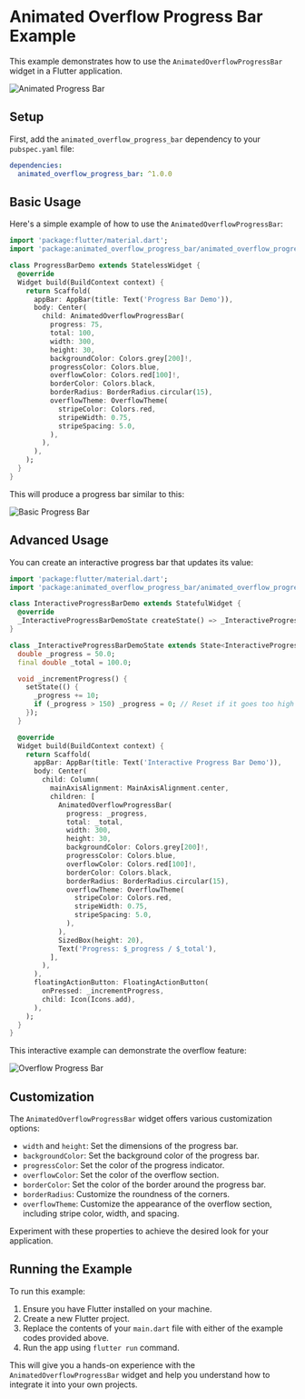 # Animated Overflow Progress Bar Example

This example demonstrates how to use the `AnimatedOverflowProgressBar` widget in a Flutter application.

![Animated Progress Bar](../display/animated.gif)

## Setup

First, add the `animated_overflow_progress_bar` dependency to your `pubspec.yaml` file:

```yaml
dependencies:
  animated_overflow_progress_bar: ^1.0.0
```

## Basic Usage

Here's a simple example of how to use the `AnimatedOverflowProgressBar`:

```dart
import 'package:flutter/material.dart';
import 'package:animated_overflow_progress_bar/animated_overflow_progress_bar.dart';

class ProgressBarDemo extends StatelessWidget {
  @override
  Widget build(BuildContext context) {
    return Scaffold(
      appBar: AppBar(title: Text('Progress Bar Demo')),
      body: Center(
        child: AnimatedOverflowProgressBar(
          progress: 75,
          total: 100,
          width: 300,
          height: 30,
          backgroundColor: Colors.grey[200]!,
          progressColor: Colors.blue,
          overflowColor: Colors.red[100]!,
          borderColor: Colors.black,
          borderRadius: BorderRadius.circular(15),
          overflowTheme: OverflowTheme(
            stripeColor: Colors.red,
            stripeWidth: 0.75,
            stripeSpacing: 5.0,
          ),
        ),
      ),
    );
  }
}
```

This will produce a progress bar similar to this:

![Basic Progress Bar](../display/image_1.png)

## Advanced Usage

You can create an interactive progress bar that updates its value:

```dart
import 'package:flutter/material.dart';
import 'package:animated_overflow_progress_bar/animated_overflow_progress_bar.dart';

class InteractiveProgressBarDemo extends StatefulWidget {
  @override
  _InteractiveProgressBarDemoState createState() => _InteractiveProgressBarDemoState();
}

class _InteractiveProgressBarDemoState extends State<InteractiveProgressBarDemo> {
  double _progress = 50.0;
  final double _total = 100.0;

  void _incrementProgress() {
    setState(() {
      _progress += 10;
      if (_progress > 150) _progress = 0; // Reset if it goes too high
    });
  }

  @override
  Widget build(BuildContext context) {
    return Scaffold(
      appBar: AppBar(title: Text('Interactive Progress Bar Demo')),
      body: Center(
        child: Column(
          mainAxisAlignment: MainAxisAlignment.center,
          children: [
            AnimatedOverflowProgressBar(
              progress: _progress,
              total: _total,
              width: 300,
              height: 30,
              backgroundColor: Colors.grey[200]!,
              progressColor: Colors.blue,
              overflowColor: Colors.red[100]!,
              borderColor: Colors.black,
              borderRadius: BorderRadius.circular(15),
              overflowTheme: OverflowTheme(
                stripeColor: Colors.red,
                stripeWidth: 0.75,
                stripeSpacing: 5.0,
              ),
            ),
            SizedBox(height: 20),
            Text('Progress: $_progress / $_total'),
          ],
        ),
      ),
      floatingActionButton: FloatingActionButton(
        onPressed: _incrementProgress,
        child: Icon(Icons.add),
      ),
    );
  }
}
```

This interactive example can demonstrate the overflow feature:

![Overflow Progress Bar](../display/image_2.png)

## Customization

The `AnimatedOverflowProgressBar` widget offers various customization options:

- `width` and `height`: Set the dimensions of the progress bar.
- `backgroundColor`: Set the background color of the progress bar.
- `progressColor`: Set the color of the progress indicator.
- `overflowColor`: Set the color of the overflow section.
- `borderColor`: Set the color of the border around the progress bar.
- `borderRadius`: Customize the roundness of the corners.
- `overflowTheme`: Customize the appearance of the overflow section, including stripe color, width, and spacing.

Experiment with these properties to achieve the desired look for your application.

## Running the Example

To run this example:

1. Ensure you have Flutter installed on your machine.
2. Create a new Flutter project.
3. Replace the contents of your `main.dart` file with either of the example codes provided above.
4. Run the app using `flutter run` command.

This will give you a hands-on experience with the `AnimatedOverflowProgressBar` widget and help you understand how to integrate it into your own projects.